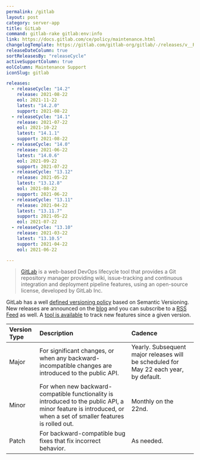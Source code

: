 ```yaml
---
permalink: /gitlab
layout: post
category: server-app
title: GitLab
command: gitlab-rake gitlab:env:info
link: https://docs.gitlab.com/ce/policy/maintenance.html
changelogTemplate: https://gitlab.com/gitlab-org/gitlab/-/releases/v__RELEASE_CYCLE__.0-ee
releaseDateColumn: true
sortReleasesBy: "releaseCycle"
activeSupportColumn: true
eolColumn: Maintenance Support
iconSlug: gitlab

releases:
  - releaseCycle: "14.2"
    release: 2021-08-22
    eol: 2021-11-22
    latest: "14.2.0"
    support: 2021-08-22
  - releaseCycle: "14.1"
    release: 2021-07-22
    eol: 2021-10-22
    latest: "14.1.1"
    support: 2021-08-22
  - releaseCycle: "14.0"
    release: 2021-06-22
    latest: "14.0.6"
    eol: 2021-09-22
    support: 2021-07-22
  - releaseCycle: "13.12"
    release: 2021-05-22
    latest: "13.12.8"
    eol: 2021-08-22
    support: 2021-06-22
  - releaseCycle: "13.11"
    release: 2021-04-22
    latest: "13.11.7"
    support: 2021-05-22
    eol: 2021-07-22
  - releaseCycle: "13.10"
    release: 2021-03-22
    latest: "13.10.5"
    support: 2021-04-22
    eol: 2021-06-22

---
```

> [GitLab](https://about.gitlab.com/) is a web-based DevOps lifecycle tool that provides a Git repository manager providing wiki, issue-tracking and continuous integration and deployment pipeline features, using an open-source license, developed by GitLab Inc.

GitLab has a well [defined versioning policy](https://docs.gitlab.com/ce/policy/maintenance.html) based on Semantic Versioning. New releases are announced on the [blog](https://about.gitlab.com/releases/categories/releases/) and you can subscribe to a [RSS Feed](https://about.gitlab.com/atom.xml) as well. A [tool is available](https://gitlab-com.gitlab.io/cs-tools/gitlab-cs-tools/what-is-new-since/?tab=features) to track new features since a given version.

| Version Type | Description  | Cadence |
|:-------------|:-------------|:--------|
| Major        | For significant changes, or when any backward-incompatible changes are introduced to the public API.  |  Yearly. Subsequent major releases will be scheduled for May 22 each year, by default. |
| Minor        | For when new backward-compatible functionality is introduced to the public API, a minor feature is introduced, or when a set of smaller features is rolled out.  | Monthly on the 22nd.  |
| Patch        | 	For backward-compatible bug fixes that fix incorrect behavior.  | As needed.  |
